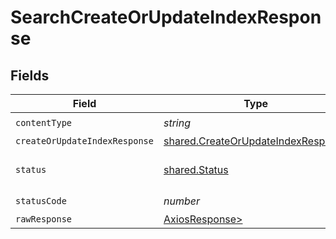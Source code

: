 # SearchCreateOrUpdateIndexResponse


## Fields

| Field                                                                                    | Type                                                                                     | Required                                                                                 | Description                                                                              |
| ---------------------------------------------------------------------------------------- | ---------------------------------------------------------------------------------------- | ---------------------------------------------------------------------------------------- | ---------------------------------------------------------------------------------------- |
| `contentType`                                                                            | *string*                                                                                 | :heavy_check_mark:                                                                       | N/A                                                                                      |
| `createOrUpdateIndexResponse`                                                            | [shared.CreateOrUpdateIndexResponse](../../models/shared/createorupdateindexresponse.md) | :heavy_minus_sign:                                                                       | OK                                                                                       |
| `status`                                                                                 | [shared.Status](../../models/shared/status.md)                                           | :heavy_minus_sign:                                                                       | Default error response                                                                   |
| `statusCode`                                                                             | *number*                                                                                 | :heavy_check_mark:                                                                       | N/A                                                                                      |
| `rawResponse`                                                                            | [AxiosResponse>](https://axios-http.com/docs/res_schema)                                 | :heavy_minus_sign:                                                                       | N/A                                                                                      |